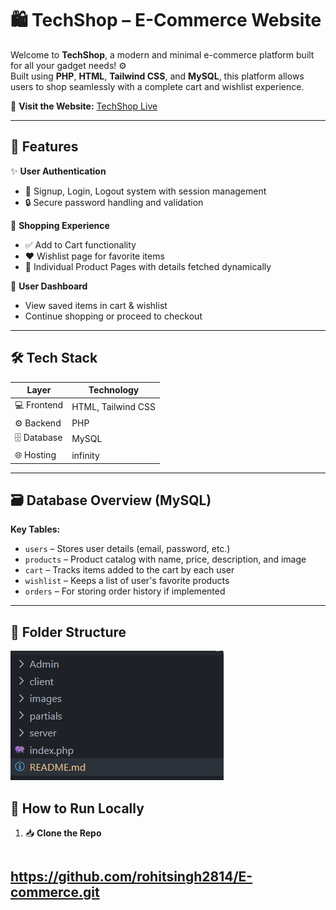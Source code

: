 # 🛍️ TechShop – E-Commerce Website

Welcome to **TechShop**, a modern and minimal e-commerce platform built for all your gadget needs! ⚙️  
Built using **PHP**, **HTML**, **Tailwind CSS**, and **MySQL**, this platform allows users to shop seamlessly with a complete cart and wishlist experience.

🔗 **Visit the Website:** [TechShop Live]()

---

## 🚀 Features

✨ **User Authentication**  
- 🔐 Signup, Login, Logout system with session management  
- 🔒 Secure password handling and validation  

🛒 **Shopping Experience**  
- ✅ Add to Cart functionality  
- ❤️ Wishlist page for favorite items  
- 📄 Individual Product Pages with details fetched dynamically

🧰 **User Dashboard**  
- View saved items in cart & wishlist  
- Continue shopping or proceed to checkout  

---

## 🛠️ Tech Stack

| Layer        | Technology                |
|--------------|---------------------------|
| 💻 Frontend  | HTML, Tailwind CSS        |
| ⚙️ Backend   | PHP                       |
| 🗄️ Database  | MySQL                     |
| 🌐 Hosting   | infinity                  |

---

## 🗃️ Database Overview (MySQL)

**Key Tables:**
- `users` – Stores user details (email, password, etc.)
- `products` – Product catalog with name, price, description, and image
- `cart` – Tracks items added to the cart by each user
- `wishlist` – Keeps a list of user's favorite products
- `orders`  – For storing order history if implemented

---

## 📂 Folder Structure
![alt text](image.png)

## 🧪 How to Run Locally

1. 📥 **Clone the Repo**
   ```bash
## https://github.com/rohitsingh2814/E-commerce.git
